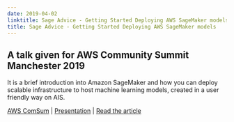 ```yaml
---
date: 2019-04-02
linktitle: Sage Advice - Getting Started Deploying AWS SageMaker models
title: Sage Advice - Getting Started Deploying AWS SageMaker models
---
```


## A talk given for AWS Community Summit Manchester 2019

It is a brief introduction into Amazon SageMaker and how you can deploy scalable infrastructure to host machine learning models, created in a user friendly way on AIS. 

[AWS ComSum](https://comsum.co.uk/)
| [Presentation](https://www2.slideshare.net/MichaelPearce13/sage-advice-getting-started-with-amazon-sagemaker)
| [Read the article](https://medium.com/peak-product/deploy-sagemaker-models-on-aws-adf41e1a1853)